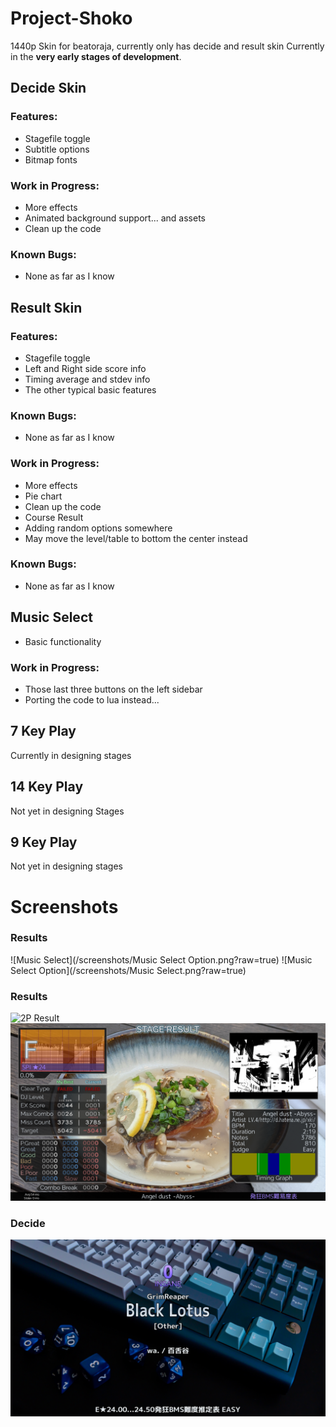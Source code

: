 # Project-Shoko
1440p Skin for beatoraja, currently only has decide and result skin
Currently in the **very early stages of development**.

## Decide Skin
### Features:
* Stagefile toggle
* Subtitle options
* Bitmap fonts

### Work in Progress:
* More effects
* Animated background support... and assets
* Clean up the code

### Known Bugs:
* None as far as I know

## Result Skin
### Features:
* Stagefile toggle
* Left and Right side score info
* Timing average and stdev info
* The other typical basic features

### Known Bugs:
* None as far as I know

### Work in Progress:
* More effects
* Pie chart
* Clean up the code
* Course Result
* Adding random options somewhere
* May move the level/table to bottom the center instead

### Known Bugs:
* None as far as I know

## Music Select 
* Basic functionality

### Work in Progress:
* Those last three buttons on the left sidebar
* Porting the code to lua instead...

## 7 Key Play
Currently in designing stages

## 14 Key Play
Not yet in designing Stages

## 9 Key Play
Not yet in designing stages

# Screenshots
### Results
![Music Select](/screenshots/Music Select Option.png?raw=true)
![Music Select Option](/screenshots/Music Select.png?raw=true)
### Results
![2P Result](/screenshots/Result2P.png?raw=true)
![1P Result](/screenshots/Result1P.png?raw=true)
### Decide
![Decide](/screenshots/Decide.png?raw=true)
